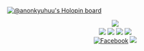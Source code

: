 [![@anonkyuhuu's Holopin board](https://holopin.io/api/user/board?user=anonkyuhuu)](https://holopin.io/@anonkyuhuu)
<p align="center">
  <a href="https://github.com/anonkyuhuu"><img src="https://avatars.githubusercontent.com/u/57594865?s=96?v=4&backgroundColor=%23ecf0f1&instagram=@anonkyuhuu&github=anonkyuhuu&pattern=leaf&colorPattern=%23eaeaea&borderRadius=50%" /><a> <br />
  <a href="https://github.com/anonkyuhuu"><img src="https://github-readme-stats.vercel.app/api?username=anonkyuhuu&theme=tokyonight&include_all_commits=true&show_icons=true" /></a>
  <a href="https://github.com/anonkyuhuu"><img src="https://github-readme-stats.vercel.app/api/top-langs?username=anonkyuhuu&theme=tokyonight&layout=compact" /></a>
  <a href="https://github.com/anonkyuhuu"><img src="https://github-readme-streak-stats.herokuapp.com?user=anonkyuhuu&theme=tokyonight&hide_border=false&properties=background&border=%239611C5FF" /><a>
  <a href="https://github.com/anonkyuhuu"><img src="https://github-profile-trophy.vercel.app/?username=anonkyuhuu&theme=radical&margin-w=20&no-bg=true&no-frame=false" /> <br />
  <a href="https://facebook.com/anonkgans" target="_blank"><img src="https://img.shields.io/badge/-Facebook-1877f2?style=for-the-badge&logo=facebook&logoColor=white" alt="Facebook" /></a>
  <a href="https://instagram.com/anonkyuhuu" style="text-decoration: none;"><img src="https://img.shields.io/badge/instagram-%23E4405F?&style=for-the-badge&logo=instagram&logoColor=white"/></a>
</p>
